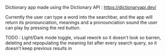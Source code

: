 Dictionary app made using the Dictionary API : https://dictionaryapi.dev/

Currently the user can type a word into the searchbar, and the app will return its pronounciation, meanings and a pronounciation sound the user can play by pressing the red button.

TODO : Light/Dark mode toggle, visual rework so it doesn't look so barren, deleting and repopulating the meaning list after every search query, so it doesn't keep previous results in
